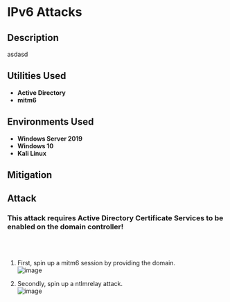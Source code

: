 <h1>IPv6 Attacks</h1>

<h2>Description</h2>
<p>asdasd</p>



<p align="center">
<h2>Utilities Used</h2>

- <b>Active Directory</b>
- <b>mitm6</b>


<h2>Environments Used </h2>

- <b>Windows Server 2019</b>
- <b>Windows 10</b>
- <b>Kali Linux</b>

<h2>Mitigation</h2>






<h2>Attack</h2>

### This attack requires Active Directory Certificate Services to be enabled on the domain controller!

<br />
<br />

1. First, spin up a mitm6 session by providing the domain.<br />
![image](https://github.com/AlexanderStroer/Cybersecurity-Homelab/assets/122342684/9320c16d-dd6b-4a80-9580-4dca8db205c8)<br />


1. Secondly, spin up a ntlmrelay attack.<br />
![image](https://github.com/AlexanderStroer/Cybersecurity-Homelab/assets/122342684/0ef286e3-4d4f-417b-ac0d-ecb6e90d287e)<br />




</p>

<!--
 ```diff
- text in red
+ text in green
! text in orange
# text in gray
@@ text in purple (and bold)@@
```
--!>


